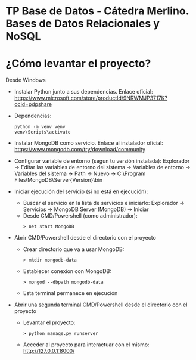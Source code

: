 # TP Base de Datos - Cátedra Merlino. Bases de Datos Relacionales y NoSQL
# ¿Cómo levantar el proyecto?
Desde Windows
  - Instalar Python junto a sus dependencias. Enlace oficial: https://www.microsoft.com/store/productId/9NRWMJP3717K?ocid=pdpshare
  - Dependencias:
    ```
    python -m venv venv
    venv\Scripts\activate
    ```
    
  - Instalar MongoDB como servicio. Enlace al instalador oficial: https://www.mongodb.com/try/download/community
  - Configurar variable de entorno (segun tu versión instalada): Explorador -> Editar las variables de entorno del sistema -> Variables de entorno -> Variables del sistema -> Path -> Nuevo -> C:\Program Files\MongoDB\Server\{Version}\bin
  - Iniciar ejecución del servicio (si no está en ejecución):
    * Buscar el servicio en la lista de servicios e iniciarlo: Explorador -> Servicios -> MongoDB Server (MongoDB) -> Iniciar 
    * Desde CMD/Powershell (como administrador):
      ```
      > net start MongoDB
      ```
   
  - Abrir CMD/Powershell desde el directorio con el proyecto
    * Crear directorio que va a usar MongoDB:
      ```
      > mkdir mongodb-data
      ```
    * Establecer conexión con MongoDB:
      ```
      > mongod --dbpath mongodb-data
      ```
    * Esta terminal permanece en ejecución
   
  - Abrir una segunda terminal CMD/Powershell desde el directorio con el proyecto
    * Levantar el proyecto:
      ```
      > python manage.py runserver
      ```
    * Acceder al proyecto para interactuar con el mismo: http://127.0.0.1:8000/
